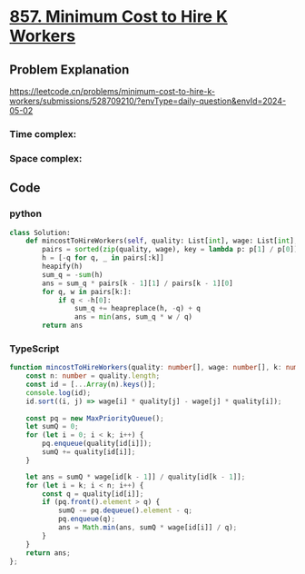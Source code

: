 # [857. Minimum Cost to Hire K Workers](https://leetcode.cn/problems/minimum-cost-to-hire-k-workers/description/?envType=daily-question&envId=2024-05-02)



## Problem Explanation
https://leetcode.cn/problems/minimum-cost-to-hire-k-workers/submissions/528709210/?envType=daily-question&envId=2024-05-02


### Time complex:

### Space complex:

## Code

### python
```python
class Solution:
    def mincostToHireWorkers(self, quality: List[int], wage: List[int], k: int) -> float:
        pairs = sorted(zip(quality, wage), key = lambda p: p[1] / p[0])
        h = [-q for q, _ in pairs[:k]]
        heapify(h)
        sum_q = -sum(h)
        ans = sum_q * pairs[k - 1][1] / pairs[k - 1][0]
        for q, w in pairs[k:]:
            if q < -h[0]:
                sum_q += heapreplace(h, -q) + q
                ans = min(ans, sum_q * w / q)
        return ans
```

### TypeScript
```TypeScript
function mincostToHireWorkers(quality: number[], wage: number[], k: number): number {
    const n: number = quality.length;
    const id = [...Array(n).keys()];
    console.log(id);
    id.sort((i, j) => wage[i] * quality[j] - wage[j] * quality[i]);
    
    const pq = new MaxPriorityQueue();
    let sumQ = 0;
    for (let i = 0; i < k; i++) {
        pq.enqueue(quality[id[i]]);
        sumQ += quality[id[i]];
    }

    let ans = sumQ * wage[id[k - 1]] / quality[id[k - 1]];
    for (let i = k; i < n; i++) {
        const q = quality[id[i]];
        if (pq.front().element > q) {
            sumQ -= pq.dequeue().element - q;
            pq.enqueue(q);
            ans = Math.min(ans, sumQ * wage[id[i]] / q);
        }
    }
    return ans;
};

```